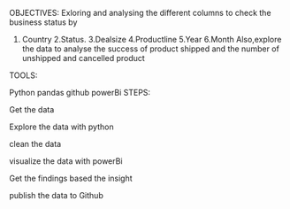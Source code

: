 OBJECTIVES: Exloring and analysing the different columns to check the business status by
1. Country
2.Status.
3.Dealsize
4.Productline
5.Year
6.Month
Also,explore the data to analyse the success of product shipped and the number of unshipped and cancelled product


TOOLS:

Python
pandas
github
powerBi
STEPS:

Get the data

Explore the data with python

clean the data

visualize the data with powerBi

Get the findings based the insight

publish the data to Github

